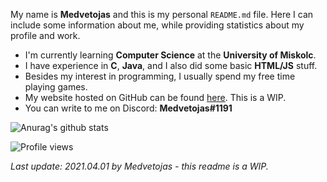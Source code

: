 My name is **Medvetojas** and this is my personal `README.md` file.
Here I can include some information about me, while providing statistics about my profile and work.

* I'm currently learning **Computer Science** at the **University of Miskolc**.
* I have experience in **C**, **Java**, and I also did some basic **HTML/JS** stuff.
* Besides my interest in programming, I usually spend my free time playing games.
* My website hosted on GitHub can be found [here](medvetojas.github.io). This is a WIP.
* You can write to me on Discord: **Medvetojas#1191**


![Anurag's github stats](https://github-readme-stats.vercel.app/api?username=Medvetojas&show_icons=true&theme=react)

![Profile views](https://gpvc.arturio.dev/Medvetojas)

_Last update: 2021.04.01 by Medvetojas - this readme is a WIP._
